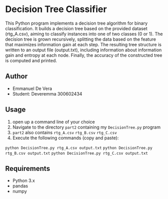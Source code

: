# Decision Tree Classifier

This Python program implements a decision tree algorithm for binary classification. It builds a decision tree based on the provided dataset (rtg_A.csv), aiming to classify instances into one of two classes (0 or 1). The decision tree is grown recursively, splitting the data based on the feature that maximizes information gain at each step. The resulting tree structure is written to an output file (output.txt), including information about information gain and entropy at each node. Finally, the accuracy of the constructed tree is computed and printed.

## Author

- Emmanuel De Vera
- Student: Deveremma 300602434

## Usage

1. open up a command line of your choice
2. Navigate to the directory `part2` containing my `DecisionTree.py` program
3. `part2` also contains `rtg_A.csv` `rtg_B.csv` `rtg_C.csv`
4. Execute the following commands (copy and paste):

`python DecisionTree.py rtg_A.csv output.txt`
`python DecisionTree.py rtg_B.csv output.txt`
`python DecisionTree.py rtg_C.csv output.txt`

## Requirements

- Python 3.x
- pandas
- numpy



